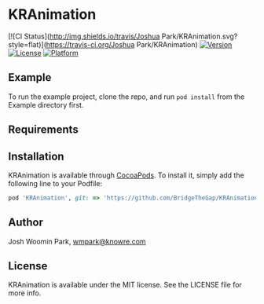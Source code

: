 # KRAnimation

[![CI Status](http://img.shields.io/travis/Joshua Park/KRAnimation.svg?style=flat)](https://travis-ci.org/Joshua Park/KRAnimation)
[![Version](https://img.shields.io/cocoapods/v/KRAnimation.svg?style=flat)](http://cocoapods.org/pods/KRAnimation)
[![License](https://img.shields.io/cocoapods/l/KRAnimation.svg?style=flat)](http://cocoapods.org/pods/KRAnimation)
[![Platform](https://img.shields.io/cocoapods/p/KRAnimation.svg?style=flat)](http://cocoapods.org/pods/KRAnimation)

## Example

To run the example project, clone the repo, and run `pod install` from the Example directory first.

## Requirements

## Installation

KRAnimation is available through [CocoaPods](http://cocoapods.org). To install
it, simply add the following line to your Podfile:

```ruby
pod 'KRAnimation', git: => 'https://github.com/BridgeTheGap/KRAnimation.git'
```

## Author

Josh Woomin Park, wmpark@knowre.com

## License

KRAnimation is available under the MIT license. See the LICENSE file for more info.
